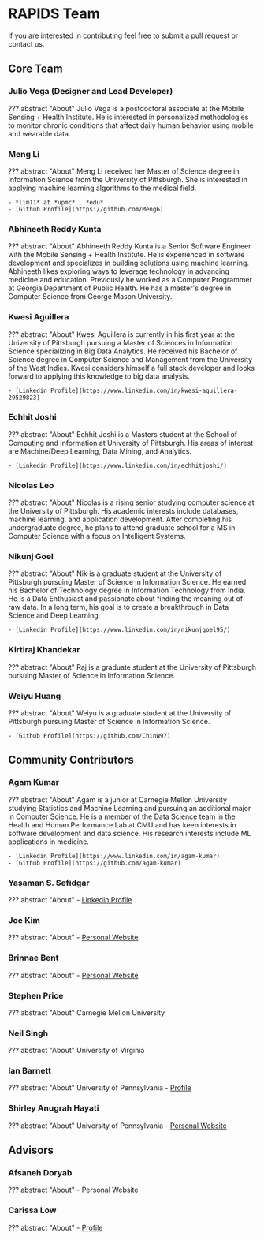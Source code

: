 # RAPIDS Team

If you are interested in contributing feel free to submit a pull request or contact us.

## Core Team

### Julio Vega (Designer and Lead Developer)

??? abstract "About"
    Julio Vega is a postdoctoral associate at the Mobile Sensing + Health Institute. He is interested in personalized methodologies to monitor chronic conditions that affect daily human behavior using mobile and wearable data.

### Meng Li

??? abstract "About"
    Meng Li received her Master of Science degree in Information Science from the University of Pittsburgh. She is interested in applying machine learning algorithms to the medical field.

    - *lim11* at *upmc* . *edu*
    - [Github Profile](https://github.com/Meng6)

###  Abhineeth Reddy Kunta

??? abstract "About"
    Abhineeth Reddy Kunta is a Senior Software Engineer with the Mobile Sensing + Health Institute. He is experienced in software development and specializes in building solutions using machine learning. Abhineeth likes exploring ways to leverage technology in advancing medicine and education. Previously he worked as a Computer Programmer at Georgia Department of Public Health. He has a master's degree in Computer Science from George Mason University.


### Kwesi Aguillera

??? abstract "About"
    Kwesi Aguillera is currently in his first year at the University of Pittsburgh pursuing a Master of Sciences in Information Science specializing in Big Data Analytics. He received his Bachelor of Science degree in Computer Science and Management from the University of the West Indies. Kwesi considers himself a full stack developer and looks forward to applying this knowledge to big data analysis.

    - [Linkedin Profile](https://www.linkedin.com/in/kwesi-aguillera-29529823)

### Echhit Joshi

??? abstract "About"
    Echhit Joshi is a Masters student at the School of Computing and Information at University of Pittsburgh. His areas of interest are Machine/Deep Learning, Data Mining, and Analytics.

    - [Linkedin Profile](https://www.linkedin.com/in/echhitjoshi/)

### Nicolas Leo

??? abstract "About"
    Nicolas is a rising senior studying computer science at the University of Pittsburgh. His academic interests include databases, machine learning, and application development. After completing his undergraduate degree, he plans to attend graduate school for a MS in Computer Science with a focus on Intelligent Systems.

### Nikunj Goel

??? abstract "About"
    Nik is a graduate student at the University of Pittsburgh pursuing Master of Science in Information Science. He earned his Bachelor of Technology degree in Information Technology from India. He is a Data Enthusiast and passionate about finding the meaning out of raw data. In a long term, his goal is to create a breakthrough in Data Science and Deep Learning.

    - [Linkedin Profile](https://www.linkedin.com/in/nikunjgoel95/)

### Kirtiraj Khandekar

??? abstract "About"
    Raj is a graduate student at the University of Pittsburgh pursuing Master of Science in Information Science.

### Weiyu Huang

??? abstract "About"
    Weiyu is a graduate student at the University of Pittsburgh pursuing Master of Science in Information Science.

    - [Github Profile](https://github.com/ChinW97)

## Community Contributors

### Agam Kumar

??? abstract "About"
    Agam is a junior at Carnegie Mellon University studying Statistics and Machine Learning and pursuing an additional major in Computer Science. He is a member of the Data Science team in the Health and Human Performance Lab at CMU and has keen interests in software development and data science. His research interests include ML applications in medicine.

    - [Linkedin Profile](https://www.linkedin.com/in/agam-kumar)
    - [Github Profile](https://github.com/agam-kumar)

###  Yasaman S. Sefidgar 

??? abstract "About"
    - [Linkedin Profile](https://www.linkedin.com/in/ysefidgar/)

###  Joe Kim 

??? abstract "About"
    - [Personal Website](https://www.juseongjoekim.com/)

###  Brinnae Bent

??? abstract "About"
    - [Personal Website](https://runsdata.org/)

###  Stephen Price

??? abstract "About"
    Carnegie Mellon University

###  Neil Singh

??? abstract "About"
    University of Virginia

###  Ian Barnett

??? abstract "About"
    University of Pennsylvania
    - [Profile](https://www.dbei.med.upenn.edu/bio/ian-j-barnett-phd)


###  Shirley Anugrah Hayati

??? abstract "About"
    University of Pennsylvania
    - [Personal Website](https://www.shirley.id/)

## Advisors

### Afsaneh Doryab

??? abstract "About"
    - [Personal Website](https://sites.google.com/view/afsanehdoryab)

### Carissa Low

??? abstract "About"
    - [Profile](https://www.moshi.pitt.edu/people/carissa-low-phd)
